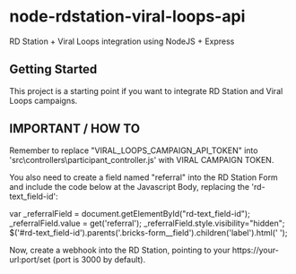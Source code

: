 # node-rdstation-viral-loops-api

RD Station + Viral Loops integration using NodeJS + Express

## Getting Started

This project is a starting point if you want to integrate RD Station and Viral Loops campaigns.

## IMPORTANT / HOW TO

Remember to replace "VIRAL_LOOPS_CAMPAIGN_API_TOKEN" into 'src\controllers\participant_controller.js' with VIRAL CAMPAIGN TOKEN.

You also need to create a field named "referral" into the RD Station Form and include the code below at the Javascript Body, replacing the 'rd-text_field-id':

var _referralField = document.getElementById("rd-text_field-id");
_referralField.value = get('referral');
_referralField.style.visibility="hidden";
$('#rd-text_field-id').parents('.bricks-form__field').children('label').html(' ');

Now, create a webhook into the RD Station, pointing to your https://your-url:port/set (port is 3000 by default).
